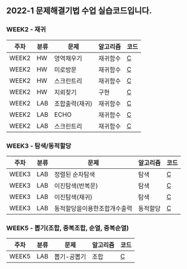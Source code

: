 ## 2022-1 문제해결기법 수업 실습코드입니다.

### WEEK2 - 재귀
|주차|분류|문제|알고리즘|코드|
|---|---|---|---|---|
|WEEK2|HW|영역채우기|재귀함수|[C](https://github.com/sne12345/ProblemSolvingTechC/blob/main/Week2/HW_flood_fill/main.c)|
|WEEK2|HW|미로방문|재귀함수|[C](https://github.com/sne12345/ProblemSolvingTechC/blob/main/Week2/HW_maze/main.c)|
|WEEK2|HW|스크린트리|재귀함수|[C](https://github.com/sne12345/ProblemSolvingTechC/blob/main/Week2/HW_screen_tree/main.c)|
|WEEK2|HW|지뢰찾기|구현|[C](https://github.com/sne12345/ProblemSolvingTechC/tree/main/Week2/HW_count_bomb/main.c)|
|WEEK2|LAB|조합출력(재귀)|재귀함수|[C](https://github.com/sne12345/ProblemSolvingTechC/blob/main/Week2/LAB_comb_count_recur/main.c)|
|WEEK2|LAB|ECHO|재귀함수|[C](https://github.com/sne12345/ProblemSolvingTechC/blob/main/Week2/LAB_echo/main.c)|
|WEEK2|LAB|스크린트리|재귀함수|[C](https://github.com/sne12345/ProblemSolvingTechC/blob/main/Week2/LAB_screen_tree/main.c)|


### WEEK3 - 탐색/동적할당
|주차|분류|문제|알고리즘|코드|
|---|---|---|---|---|
|WEEK3|LAB|정렬된 순차탐색|탐색|[C](https://github.com/sne12345/ProblemSolvingTechC/blob/main/Week3/LAB_Sequential_Search/main.c)|
|WEEK3|LAB|이진탐색(반복문)|탐색|[C](https://github.com/sne12345/ProblemSolvingTechC/blob/main/Week3/LAB_binary_search_loop/main.c)|
|WEEK3|LAB|이진탐색(재귀)|탐색|[C](https://github.com/sne12345/ProblemSolvingTechC/blob/main/Week3/LAB_binary_search_recursion/main.c)|
|WEEK3|LAB|동적할당을이용한조합개수출력|동적할당|[C](https://github.com/sne12345/ProblemSolvingTechC/tree/main/Week3/LAB_comb_count_dynamic_allo/main.c)|

### WEEK5 - 뽑기(조합, 중복조합, 순열, 중복순열)
|주차|분류|문제|알고리즘|코드|
|---|---|---|---|---|
|WEEK5|LAB|뽑기-공뽑기|조합|[C](https://github.com/sne12345/ProblemSolvingTechC/blob/main/Week5-1/LAB_ball_selection_1/main.c)|
